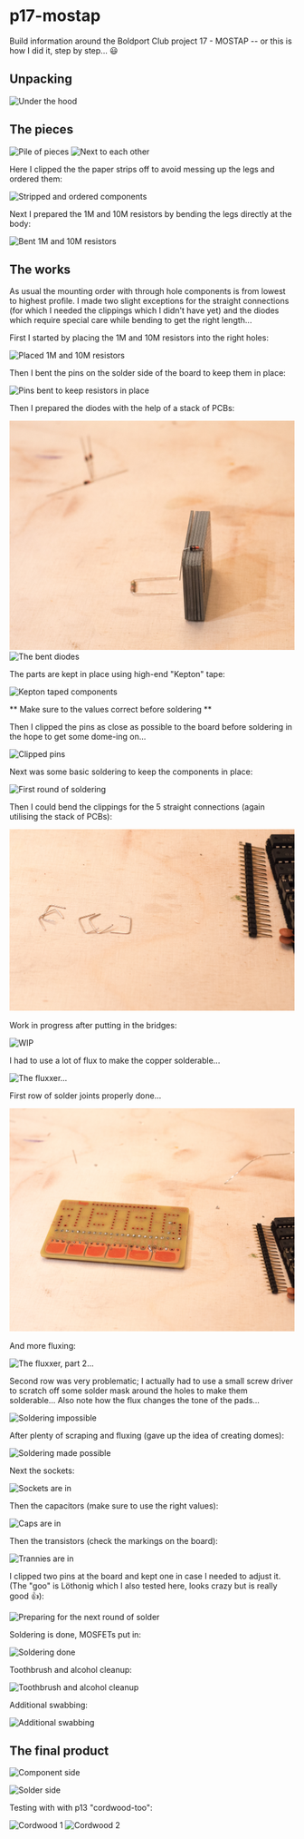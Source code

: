 # p17-mostap

Build information around the Boldport Club project 17 - MOSTAP -- or this is how I did it, step by step... 😃

## Unpacking

![Under the hood](pics/P1050624.JPG)

## The pieces

![Pile of pieces](pics/P1050626.JPG)
![Next to each other](pics/P1050627.JPG)

Here I clipped the the paper strips off to avoid messing up the legs and ordered them:

![Stripped and ordered components](pics/P1050628.JPG)

Next I prepared the 1M and 10M resistors by bending the legs directly at the body:

![Bent 1M and 10M resistors](pics/P1050631.JPG)

## The works

As usual the mounting order with through hole components is from lowest to highest profile. I made two slight exceptions for the straight connections (for which I needed the clippings which I didn't have yet) and the diodes which require special care while bending to get the right length...

First I started by placing the 1M and 10M resistors into the right holes:

![Placed 1M and 10M resistors](pics/P1050632.JPG)

Then I bent the pins on the solder side of the board to keep them in place:

![Pins bent to keep resistors in place](pics/P1050633.JPG)

Then I prepared the diodes with the help of a stack of PCBs:

![Diodes bent around a stack of PCBs](pics/P1050634.JPG)
![The bent diodes](pics/P1050635.JPG)

The parts are kept in place using high-end "Kepton" tape:

![Kepton taped components](pics/P1050636.JPG)

** Make sure to the values correct before soldering **

Then I clipped the pins as close as possible to the board before soldering in the hope to get some dome-ing on...

![Clipped pins](pics/P1050637.JPG)

Next was some basic soldering to keep the components in place:

![First round of soldering](pics/P1050638.JPG)

Then I could bend the clippings for the 5 straight connections (again utilising the stack of PCBs):

![Bent jumper links](pics/P1050640.JPG)

Work in progress after putting in the bridges:

![WIP](pics/P1050641.JPG)

I had to use a lot of flux to make the copper solderable...

![The fluxxer...](pics/P1050643.JPG)

First row of solder joints properly done...

![First row of solder joints](pics/P1050644.JPG)

And more fluxing:

![The fluxxer, part 2...](pics/P1050645.JPG)

Second row was very problematic; I actually had to use a small screw driver to scratch off some solder mask around the holes to make them solderable... Also note how the flux changes the tone of the pads...

![Soldering impossible](pics/P1050646.JPG)

After plenty of scraping and fluxing (gave up the idea of creating domes):

![Soldering made possible](pics/P1050648.JPG)

Next the sockets:

![Sockets are in](pics/P1050650.JPG)

Then the capacitors (make sure to use the right values):

![Caps are in](pics/P1050651.JPG)

Then the transistors (check the markings on the board):

![Trannies are in](pics/P1050652.JPG)

I clipped two pins at the board and kept one in case I needed to adjust it. (The "goo" is Löthonig which I also tested here, looks crazy but is really good 👍):

![Preparing for the next round of solder](pics/P1050653.JPG)

Soldering is done, MOSFETs put in:

![Soldering done](pics/P1050654.JPG)

Toothbrush and alcohol cleanup:

![Toothbrush and alcohol cleanup](pics/P1050656.JPG)

Additional swabbing:

![Additional swabbing](pics/P1050657.JPG)

## The final product

![Component side](pics/P1050659.JPG)

![Solder side](pics/P1050660.JPG)

Testing with with p13 "cordwood-too":

![Cordwood 1](pics/P1050661.JPG)
![Cordwood 2](pics/P1050662.JPG)
